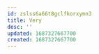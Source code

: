 ```yaml
---
id: zslss6a66t8gclfkorxymn3
title: Very
desc: ''
updated: 1687327667700
created: 1687327667700
---
```

